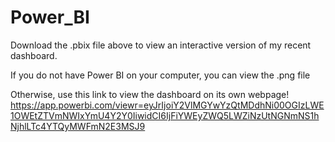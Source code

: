 # Power_BI
Download the .pbix file above to view an interactive version of my recent dashboard.

If you do not have Power BI on your computer, you can view the .png file

Otherwise, use this link to view the dashboard on its own webpage!
<https://app.powerbi.com/viewr=eyJrIjoiY2VlMGYwYzQtMDdhNi00OGIzLWE1OWEtZTVmNWIxYmU4Y2Y0IiwidCI6IjFiYWEyZWQ5LWZiNzUtNGNmNS1hNjhlLTc4YTQyMWFmN2E3MSJ9>
